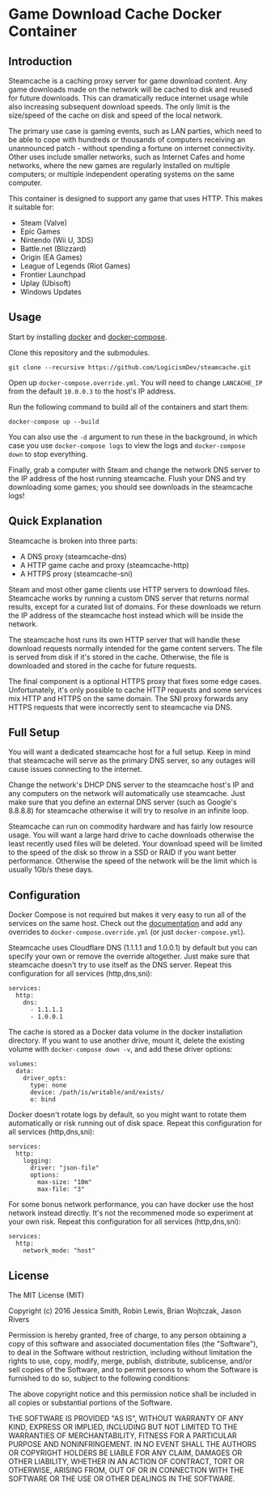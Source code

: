 # Game Download Cache Docker Container

## Introduction

Steamcache is a caching proxy server for game download content. Any game downloads made on the network will be cached to disk and reused for future downloads. This can dramatically reduce internet usage while also increasing subsequent download speeds. The only limit is the size/speed of the cache on disk and speed of the local network.

The primary use case is gaming events, such as LAN parties, which need to be able to cope with hundreds or thousands of computers receiving an unannounced patch - without spending a fortune on internet connectivity. Other uses include smaller networks, such as Internet Cafes and home networks, where the new games are regularly installed on multiple computers; or multiple independent operating systems on the same computer.

This container is designed to support any game that uses HTTP. This makes it suitable for:

 - Steam (Valve)
 - Epic Games
 - Nintendo (Wii U, 3DS)
 - Battle.net (Blizzard)
 - Origin (EA Games)
 - League of Legends (Riot Games)
 - Frontier Launchpad
 - Uplay (Ubisoft)
 - Windows Updates

## Usage

Start by installing [docker](https://docs.docker.com/engine/installation/) and [docker-compose](https://docs.docker.com/compose/install/).

Clone this repository and the submodules.

    git clone --recursive https://github.com/LogicismDev/steamcache.git

Open up `docker-compose.override.yml`. You will need to change `LANCACHE_IP` from the default `10.0.0.3` to the host's IP address.

Run the following command to build all of the containers and start them:

    docker-compose up --build

You can also use the `-d` argument to run these in the background, in which case you use `docker-compose logs` to view the logs and `docker-compose down` to stop everything.

Finally, grab a computer with Steam and change the network DNS server to the IP address of the host running steamcache. Flush your DNS and try downloading some games; you should see downloads in the steamcache logs!

## Quick Explanation

Steamcache is broken into three parts:

* A DNS proxy (steamcache-dns)
* A HTTP game cache and proxy (steamcache-http)
* A HTTPS proxy (steamcache-sni)

Steam and most other game clients use HTTP servers to download files. Steamcache works by running a custom DNS server that returns normal results, except for a curated list of domains. For these downloads we return the IP address of the steamcache host instead which will be inside the network.

The steamcache host runs its own HTTP server that will handle these download requests normally intended for the game content servers. The file is served from disk if it's stored in the cache. Otherwise, the file is downloaded and stored in the cache for future requests.

The final component is a optional HTTPS proxy that fixes some edge cases. Unfortunately, it's only possible to cache HTTP requests and some services mix HTTP and HTTPS on the same domain. The SNI proxy forwards any HTTPS requests that were incorrectly sent to steamcache via DNS.

## Full Setup

You will want a dedicated steamcache host for a full setup. Keep in mind that steamcache will serve as the primary DNS server, so any outages will cause issues connecting to the internet.

Change the network's DHCP DNS server to the steamcache host's IP and any computers on the network will automatically use steamcache. Just make sure that you define an external DNS server (such as Google's 8.8.8.8) for steamcache otherwise it will try to resolve in an infinite loop.

Steamcache can run on commodity hardware and has fairly low resource usage. You will want a large hard drive to cache downloads otherwise the least recently used files will be deleted. Your download speed will be limited to the speed of the disk so throw in a SSD or RAID if you want better performance. Otherwise the speed of the network will be the limit which is usually 1Gb/s these days.

## Configuration

Docker Compose is not required but makes it very easy to run all of the services on the same host. Check out the [documentation](https://docs.docker.com/compose/compose-file) and add any overrides to `docker-compose.override.yml` (or just `docker-compose.yml`).

Steamcache uses Cloudflare DNS (1.1.1.1 and 1.0.0.1) by default but you can specify your own or remove the override altogether. Just make sure that steamcache doesn't try to use itself as the DNS server. Repeat this configuration for all services (http,dns,sni):

    services:
      http:
        dns:
          - 1.1.1.1
          - 1.0.0.1


The cache is stored as a Docker data volume in the docker installation directory. If you want to use another drive, mount it, delete the existing volume with `docker-compose down -v`, and add these driver options:

    volumes:
      data:
        driver_opts:
          type: none
          device: /path/is/writable/and/exists/
          o: bind


Docker doesn't rotate logs by default, so you might want to rotate them automatically or risk running out of disk space. Repeat this configuration for all services (http,dns,sni):

    services:
      http:
        logging:
          driver: "json-file"
          options:
            max-size: "10m"
            max-file: "3"


For some bonus network performance, you can have docker use the host network instead directly. It's not the recommened mode so experiment at your own risk. Repeat this configuration for all services (http,dns,sni):

    services:
      http:
        network_mode: "host"


## License

The MIT License (MIT)

Copyright (c) 2016 Jessica Smith, Robin Lewis, Brian Wojtczak, Jason Rivers

Permission is hereby granted, free of charge, to any person obtaining a copy
of this software and associated documentation files (the "Software"), to deal
in the Software without restriction, including without limitation the rights
to use, copy, modify, merge, publish, distribute, sublicense, and/or sell
copies of the Software, and to permit persons to whom the Software is
furnished to do so, subject to the following conditions:

The above copyright notice and this permission notice shall be included in
all copies or substantial portions of the Software.

THE SOFTWARE IS PROVIDED "AS IS", WITHOUT WARRANTY OF ANY KIND, EXPRESS OR
IMPLIED, INCLUDING BUT NOT LIMITED TO THE WARRANTIES OF MERCHANTABILITY,
FITNESS FOR A PARTICULAR PURPOSE AND NONINFRINGEMENT. IN NO EVENT SHALL THE
AUTHORS OR COPYRIGHT HOLDERS BE LIABLE FOR ANY CLAIM, DAMAGES OR OTHER
LIABILITY, WHETHER IN AN ACTION OF CONTRACT, TORT OR OTHERWISE, ARISING FROM,
OUT OF OR IN CONNECTION WITH THE SOFTWARE OR THE USE OR OTHER DEALINGS IN
THE SOFTWARE.
